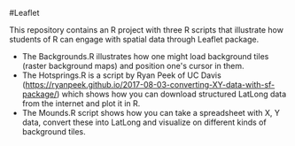 #Leaflet

This repository contains an R project with three R scripts that illustrate how students of R can engage with spatial data through Leaflet package. 
- The Backgrounds.R illustrates how one might load background tiles (raster background maps) and position one's cursor in them.
- The Hotsprings.R is a script by Ryan Peek of UC Davis (https://ryanpeek.github.io/2017-08-03-converting-XY-data-with-sf-package/) which shows how you can download structured LatLong data from the internet and plot it in R. 
- The Mounds.R script shows how you can take a spreadsheet with X, Y data, convert these into LatLong and visualize on different kinds of background tiles.

